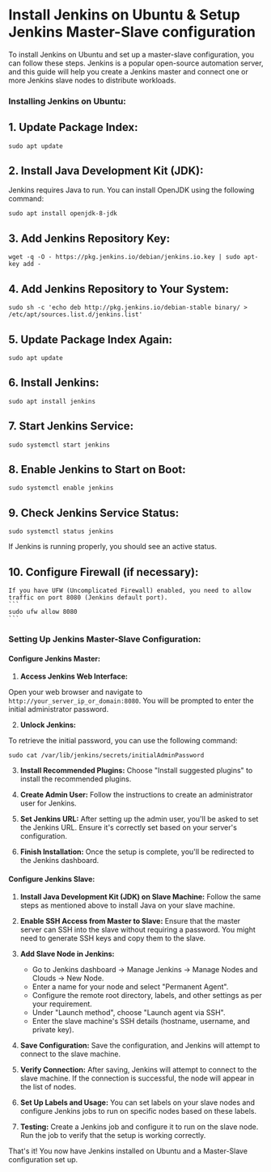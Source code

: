 # Install Jenkins on Ubuntu & Setup Jenkins Master-Slave configuration

To install Jenkins on Ubuntu and set up a master-slave configuration, you can follow these steps. Jenkins is a popular open-source automation server, and this guide will help you create a Jenkins master and connect one or more Jenkins slave nodes to distribute workloads.

### Installing Jenkins on Ubuntu:

## 1. **Update Package Index:**

```
sudo apt update
```

## 2. **Install Java Development Kit (JDK):**

Jenkins requires Java to run. You can install OpenJDK using the following command:

```
sudo apt install openjdk-8-jdk
```

## 3. **Add Jenkins Repository Key:**

```
wget -q -O - https://pkg.jenkins.io/debian/jenkins.io.key | sudo apt-key add -
```

## 4. **Add Jenkins Repository to Your System:**

```
sudo sh -c 'echo deb http://pkg.jenkins.io/debian-stable binary/ > /etc/apt/sources.list.d/jenkins.list'
```

## 5. **Update Package Index Again:**

```
sudo apt update
```

## 6. **Install Jenkins:**

```
sudo apt install jenkins
```

## 7. **Start Jenkins Service:**

```
sudo systemctl start jenkins
```

## 8. **Enable Jenkins to Start on Boot:**

```
sudo systemctl enable jenkins
```

## 9. **Check Jenkins Service Status:**

```
sudo systemctl status jenkins
```

If Jenkins is running properly, you should see an active status.

## 10. **Configure Firewall (if necessary):**

    If you have UFW (Uncomplicated Firewall) enabled, you need to allow traffic on port 8080 (Jenkins default port).
    ```
    sudo ufw allow 8080
    ```

### Setting Up Jenkins Master-Slave Configuration:

#### Configure Jenkins Master:

1. **Access Jenkins Web Interface:**

Open your web browser and navigate to `http://your_server_ip_or_domain:8080`. You will be prompted to enter the initial administrator password.

2. **Unlock Jenkins:**

To retrieve the initial password, you can use the following command:

```
sudo cat /var/lib/jenkins/secrets/initialAdminPassword
```

3. **Install Recommended Plugins:**
   Choose "Install suggested plugins" to install the recommended plugins.

4. **Create Admin User:**
   Follow the instructions to create an administrator user for Jenkins.

5. **Set Jenkins URL:**
   After setting up the admin user, you'll be asked to set the Jenkins URL. Ensure it's correctly set based on your server's configuration.

6. **Finish Installation:**
   Once the setup is complete, you'll be redirected to the Jenkins dashboard.

#### Configure Jenkins Slave:

1. **Install Java Development Kit (JDK) on Slave Machine:**
   Follow the same steps as mentioned above to install Java on your slave machine.

2. **Enable SSH Access from Master to Slave:**
   Ensure that the master server can SSH into the slave without requiring a password. You might need to generate SSH keys and copy them to the slave.

3. **Add Slave Node in Jenkins:**

   - Go to Jenkins dashboard -> Manage Jenkins -> Manage Nodes and Clouds -> New Node.
   - Enter a name for your node and select "Permanent Agent".
   - Configure the remote root directory, labels, and other settings as per your requirement.
   - Under "Launch method", choose "Launch agent via SSH".
   - Enter the slave machine's SSH details (hostname, username, and private key).

4. **Save Configuration:**
   Save the configuration, and Jenkins will attempt to connect to the slave machine.

5. **Verify Connection:**
   After saving, Jenkins will attempt to connect to the slave machine. If the connection is successful, the node will appear in the list of nodes.

6. **Set Up Labels and Usage:**
   You can set labels on your slave nodes and configure Jenkins jobs to run on specific nodes based on these labels.

7. **Testing:**
   Create a Jenkins job and configure it to run on the slave node. Run the job to verify that the setup is working correctly.

That's it! You now have Jenkins installed on Ubuntu and a Master-Slave configuration set up.
